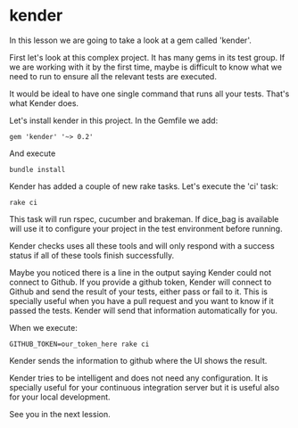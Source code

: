 # kender

In this lesson we are going to take a look at a gem called 'kender'.

First let's look at this complex project.
It has many gems in its test group. If we are working with it by the first time, maybe is difficult to know what we need to run to ensure all the relevant tests are executed.

It would be ideal to have one single command that runs all your tests. That's what Kender does.

Let's install kender in this project. In the Gemfile we add:
```
gem 'kender' '~> 0.2'
```

And execute
```
bundle install
```

Kender has added a couple of new rake tasks. Let's execute the 'ci' task:
```
rake ci
```

This task will run rspec, cucumber and brakeman. If dice_bag is available will use it to configure your project in the test environment before running.

Kender checks uses all these tools and will only respond with a success status if all of these tools finish successfully.

Maybe you noticed there is a line in the output saying Kender could not connect to Github. If you provide a github token, Kender will connect to Github and send the result of your tests, either pass or fail to it. This is specially useful when you have a pull request and you want to know if it passed the tests. Kender will send that information automatically for you.

When we execute:
```
GITHUB_TOKEN=our_token_here rake ci
```
Kender sends the information to github where the UI shows the result.

Kender tries to be intelligent and does not need any configuration. It is specially useful for your continuous integration server but it is useful also for your local development.

See you in the next lession.

